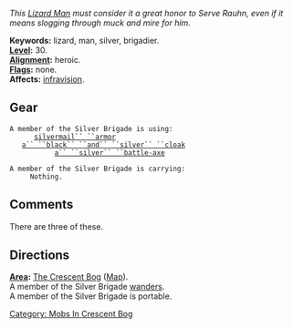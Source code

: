 *This [Lizard Man](Lizardmen "wikilink") must consider it a great honor
to Serve Rauhn, even if it means slogging through muck and mire for
him.*

**Keywords:** lizard, man, silver, brigadier.  
**[Level](Level "wikilink"):** 30.  
**[Alignment](Alignment "wikilink"):** heroic.  
**[Flags](:Category:_Mob_Types "wikilink"):** none.  
**Affects:** [infravision](Infravision "wikilink").  

## Gear

`A member of the Silver Brigade is using:`  
<worn on body>`      `[`silvermail`` ``armor`](Silvermail_Armor "wikilink")  
<worn about body>`   `[`a`` ``black`` ``and`` ``silver`` ``cloak`](Black_And_Silver_Cloak "wikilink")  
<wielded>`           `[`a`` ``silver`` ``battle-axe`](Silver_Battle-Axe "wikilink")

`A member of the Silver Brigade is carrying:`  
`     Nothing.`

## Comments

There are three of these.

## Directions

**[Area](:Category:_Areas "wikilink"):** [The Crescent
Bog](:Category:_Crescent_Bog "wikilink")
([Map](Crescent_Bog_Map "wikilink")).  
A member of the Silver Brigade [wanders](Wandering_Mobs "wikilink").  
A member of the Silver Brigade is portable.  

[Category: Mobs In Crescent
Bog](Category:_Mobs_In_Crescent_Bog "wikilink")
